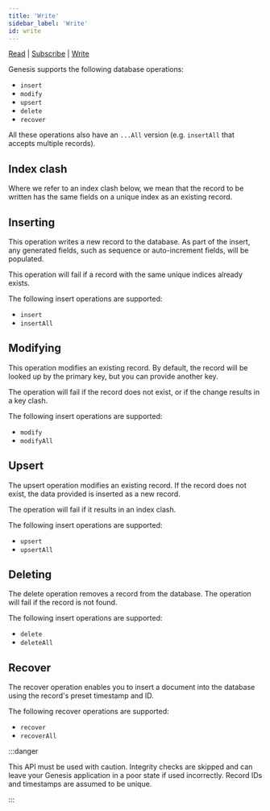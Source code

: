 ```yaml
---
title: 'Write'
sidebar_label: 'Write'
id: write
---
```


[Read](/database/database-concepts/read/) | [Subscribe](/database/database-concepts/subscribe/) | [Write](/database/database-concepts/write/) 

Genesis supports the following database operations:

- `insert`
- `modify`
- `upsert`
- `delete`
- `recover`

All these operations also have an `...All` version (e.g. `insertAll` that accepts multiple records).

## Index clash

Where we refer to an index clash below, we mean that the record to be written has the same fields on a unique index as an existing record.

## Inserting

This operation writes a new record to the database. As part of the insert, any generated fields, such as sequence or auto-increment fields, will be populated. 

This operation will fail if a record with the same unique indices already exists.

The following insert operations are supported:

-   `insert`
-   `insertAll`

## Modifying

This operation modifies an existing record. By default, the record will be looked up by the primary key, but you can provide another key. 

The operation will fail if the record does not exist, or if the change results in a key clash.

The following insert operations are supported:

-   `modify`
-   `modifyAll`

## Upsert

The upsert operation modifies an existing record. If the record does not exist, the data provided is inserted as a new record. 

The operation will fail if it results in an index clash.

The following insert operations are supported:

-   `upsert`
-   `upsertAll`

## Deleting

The delete operation removes a record from the database. The operation will fail if the record is not found.

The following insert operations are supported:

-   `delete`
-   `deleteAll`

## Recover

The recover operation enables you to insert a document into the database using the record's preset timestamp and ID.

The following recover operations are supported:

- `recover`
- `recoverAll`

:::danger

This API must be used with caution. Integrity checks are skipped and can leave your Genesis application in a poor state if used incorrectly. Record IDs and timestamps are assumed to be unique.

:::